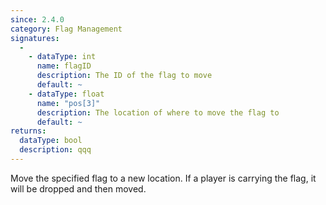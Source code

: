 ```yaml
---
since: 2.4.0
category: Flag Management
signatures:
  -
    - dataType: int
      name: flagID
      description: The ID of the flag to move
      default: ~
    - dataType: float
      name: "pos[3]"
      description: The location of where to move the flag to
      default: ~
returns:
  dataType: bool
  description: qqq
---
```


Move the specified flag to a new location. If a player is carrying the flag, it will be dropped and then moved.
